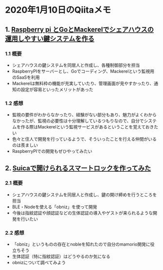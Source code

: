 # 2020年1月10日のQiitaメモ

## 1. [Raspberry pi とGoとMackerelでシェアハウスの運用しやすい鍵システムを作る](https://qiita.com/fukubaka0825/items/979a02a93e1ebcac31f1)

### 1.1 概要

- シェアハウスの鍵システムを同居人と作成し、各種制御部分を担当
- RaspberryPIをサーバーとし、Goでコーディング、Mackerelという監視用のSaaSを利用
- Mackerelは無料枠の機能が充実していたり、管理画面が見やすかったり、通知の設定が容易といったメリットがあった

### 1.2 感想

- 監視の要件がわからなかったり、経験がない部分もあり、魅力がよくわからなかったが、監視の必要性は十分理解しているつもりなので、自分でシステムを作る際はMackerelという監視サービスがあるということを覚えておきたい
- 色々と住人で開発を行っているようで、そういったことを行える仲間がいるのは羨ましい
- RaspberryPIでの開発もぜひやってみたい

## 2. [Suicaで開けられるスマートロックを作ってみた](https://qiita.com/wamisnet/items/b8a3f204dc604124ea34)

### 2.1 概要

- シェアハウスの鍵システムを同居人と作成し、鍵の開け締めを行うところを担当
- BLE・Nodeを使える「obniz」を使って開発
- 今後は指紋認証や顔認証などの生体認証の導入やゲストが来られるような開発を行いたい

### 2.2 感想

- 「obniz」というものの存在とnobleを知れたので自分のmamorio開発に役立ちそう
- 生体認証（特に指紋認証）はどうやるのか気になる
- obnizについて調べてみよう

